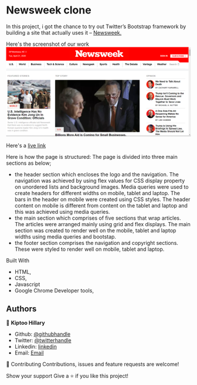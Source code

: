 # Newsweek clone

In this project, i got the chance to try out Twitter’s Bootstrap framework by building a site that actually uses it – <a href="http://www.newsweek.com/">Newsweek.</a>

Here's the screenshot of our work
![Screenshot](./img/screenshot.PNG "newsweek")

Here's a <a href="https://raw.githack.com/imhilla/newsweek/home-page/index.html">live link</a>

Here is how the page is structured:
The page is divided into three main sections as below;

- the header section which encloses the logo and the navigation. The navigation was achieved by using flex values for CSS display property on unordered lists and background images. Media queries were used to create headers for different widths on mobile, tablet and laptop. The bars in the header on mobile were created using CSS styles. The header content on mobile is different from content on the tablet and laptop and this was achieved using media queries.
- the main section which comprises of five sections that wrap articles. The articles were arranged mainly using grid and flex displays. The main section was created to render well on the mobile, tablet and laptop widths using media queries and bootstap.
- the footer section comprises the navigation and copyright sections. These were styled to render well on mobile, tablet and laptop.

Built With

- HTML,
- CSS,
- Javascript
- Google Chrome Developer tools,

## Authors

👤 **Kiptoo Hillary**

- Github: [@githubhandle](https://github.com/imhilla)
- Twitter: [@twitterhandle](https://twitter.com/hillarykiptoo_)
- Linkedin: [linkedin]()
- Email: [Email](hillaryodhiambo282@gmail.com)

🤝 Contributing
Contributions, issues and feature requests are welcome!


Show your support
Give a ⭐️ if you like this project!

